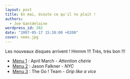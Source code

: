 ```yaml
---
layout: post
title: En mai, écoute ce qu'il te plait !
authors:
  - Joe Gantdelaine
wordpress_id: 382
date: "2007-05-17 15:38:00 +0200"
cover: nems.jpg
---
```


Les nouveaux disques arrivent ! Hmmm !!! Très, très bon !!!

- [Menu 1](http://www.myspace.com/aprilmarch) : April March - _Attention chérie_
- [Menu 2](http://www.myspace.com/jasonfalkner) : Jason Falkner - _NYC_
- [Menu 3](http://www.myspace.com/thegoteam) : The Go ! Team - _Grip like a
  vice_
